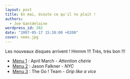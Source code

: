 ```yaml
---
layout: post
title: En mai, écoute ce qu'il te plait !
authors:
  - Joe Gantdelaine
wordpress_id: 382
date: "2007-05-17 15:38:00 +0200"
cover: nems.jpg
---
```


Les nouveaux disques arrivent ! Hmmm !!! Très, très bon !!!

- [Menu 1](http://www.myspace.com/aprilmarch) : April March - _Attention chérie_
- [Menu 2](http://www.myspace.com/jasonfalkner) : Jason Falkner - _NYC_
- [Menu 3](http://www.myspace.com/thegoteam) : The Go ! Team - _Grip like a
  vice_
